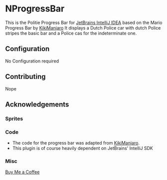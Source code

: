 # NProgressBar

This is the Politie Progress Bar for [JetBrains IntelliJ IDEA](https://www.jetbrains.com/idea/) based on the Mario Progress Bar by [KikiManjaro](https://github.com/KikiManjaro/MarioProgressBar) It displays a Dutch Police car with dutch Police stripes the basic bar and a Police cas for the indeterminate one.

## Configuration

No Configuration required

## Contributing

Nope

## Acknowledgements

### Sprites

<!-- Plugin description --> 

<!-- Plugin description end -->

### Code

* The code for the progress bar was adapted from [KikiManjaro](https://github.com/KikiManjaro/MarioProgressBar).
* This plugin is of course heavily dependent on JetBrains' IntelliJ SDK  

### Misc

[Buy Me a Coffee](http://buymeacoffee.com/hellfire99)

